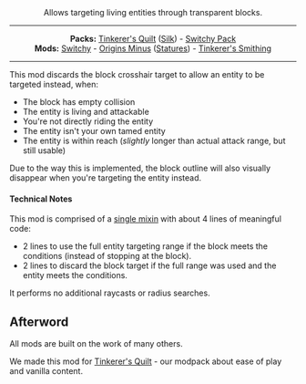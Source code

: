 <center>Allows targeting living entities through transparent blocks.
</center>

---

<center><b>Packs:</b> <a href="https://modrinth.com/modpack/tinkerers-quilt">Tinkerer's Quilt</a> (<a href="https://modrinth.com/modpack/tinkerers-silk">Silk</a>) - <a href="https://modrinth.com/modpack/switchy-pack">Switchy Pack</a></center>
<center><b>Mods:</b> <a href="https://modrinth.com/mod/switchy">Switchy</a> - <a href="https://modrinth.com/mod/origins-minus">Origins Minus</a> (<a href="https://modrinth.com/mod/tinkerers-statures">Statures</a>) - <a href="https://modrinth.com/mod/tinkerers-smithing">Tinkerer's Smithing</a></center>

---

This mod discards the block crosshair target to allow an entity to be targeted instead, when:
   - The block has empty collision
   - The entity is living and attackable
   - You're not directly riding the entity
   - The entity isn't your own tamed entity
   - The entity is within reach (*slightly* longer than actual attack range, but still usable)

Due to the way this is implemented, the block outline will also visually disappear when you're targeting the entity instead.


#### Technical Notes

This mod is comprised of a [single mixin](https://github.com/sisby-folk/swingthrough/blob/1.19/src/main/java/folk/sisby/swingthrough/mixin/client/GameRendererMixin.java) with about 4 lines of meaningful code:

 - 2 lines to use the full entity targeting range if the block meets the conditions (instead of stopping at the block).
 - 2 lines to discard the block target if the full range was used and the entity meets the conditions.

It performs no additional raycasts or radius searches.

## Afterword

All mods are built on the work of many others.

We made this mod for [Tinkerer's Quilt](https://modrinth.com/modpack/tinkerers-quilt) - our modpack about ease of play and vanilla content.
